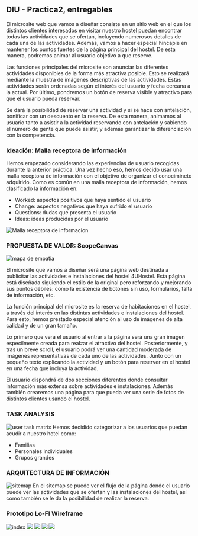 ## DIU - Practica2, entregables

El microsite web que vamos a diseñar consiste en un sitio web en el que los distintos clientes interesados en visitar nuestro hostel puedan encontrar todas las actividades que se ofertan, incluyendo numerosos detalles de cada una de las actividades. Además, vamos a hacer especial hincapié en mantener los puntos fuertes de la página principal del hostel. De esta manera, podremos animar al usuario objetivo a que reserve.

Las funciones principales del microsite son anunciar las diferentes actividades disponibles de la forma más atractiva posible. Esto se realizará mediante la muestra de imágenes descriptivas de las actividades. Estas actividades serán ordenadas según el interés del usuario y fecha cercana a la actual. Por último, pondremos un botón de reserva visible y atractivo para que el usuario pueda reservar.

Se dará la posibilidad de reservar una actividad y si se hace con antelación, bonificar con un descuento en la reserva. De esta manera, animamos al usuario tanto a asistir a la actividad reservando con antelación y sabiendo el número de gente que puede asistir, y además garantizar la diferenciación con la competencia.

### Ideación: Malla receptora de información

Hemos empezado considerando las experiencias de usuario recogidas durante la anterior práctica. Una vez hecho eso, hemos decido usar una malla receptora de información con el objetivo de organizar el conocimineto adquirido. Como es común en una malla receptora de información, hemos clasificado la información en:

- Worked: aspectos positivos que haya sentido el usuario
- Change: aspectos negativos que haya sufrido el usuario
- Questions: dudas que presenta el usuario
- Ideas: ideas producidas por el usuario

![Malla receptora de informacion](./malla-receptora-informacion.png)

### PROPUESTA DE VALOR: ScopeCanvas

![mapa de empatía](./scope-canvas.png)

El microsite que vamos a diseñar será una página web destinada a publicitar las actividades e instalaciones del hostel 4UHostel. Esta página está diseñada siguiendo el estilo de la original pero reforzando y mejorando sus puntos débiles: como la existencia de botones sin uso, formularios, falta de información, etc.

La función principal del microsite es la reserva de habitaciones en el hostel, a través del interés en las distintas actividades e instalaciones del hostel. Para esto, hemos prestado especial atención al uso de imágenes de alta calidad y de un gran tamaño.

Lo primero que verá el usuario al entrar a la página será una gran imagen especilmente creada para realzar el atractivo del hostel. Posteriormente, y tras un breve scroll, el usuario podrá ver una cantidad moderada de imágenes representativas de cada uno de las actividades. Junto con un pequeño texto explicando la actividad y un botón para reserver en el hostel en una fecha que incluya la actividad.

El usuario dispondrá de dos secciones diferentes donde consultar información más extensa sobre actividades e instalaciones. Además también crearemos una página para que pueda ver una serie de fotos de distintos clientes usando el hostel.

### TASK ANALYSIS

![user task matrix](./user-matrix.png)
Hemos decidido categorizar a los usuarios que puedan acudir a nuestro hotel como: 
 
- Familias
- Personales individuales
- Grupos grandes

### ARQUITECTURA DE INFORMACIÓN

![sitemap](./sitemap.png)
En el sitemap se puede ver el flujo de la página donde el usuario puede ver las actividades que se ofertan y las instalaciones del hostel, así como también se le da la posibilidad de realizar la reserva.


### Prototipo Lo-FI Wireframe

![index](./index.png)
![](./actividades.png)
![](./galeria.png)
![](./instalaciones.png)
![](./reserva.png)



